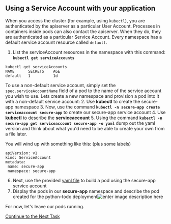 ## Using a Service Account with your application

When you access the cluster (for example, using `kubectl`), you are authenticated by the apiserver as a particular User Account. Processes in containers inside pods can also contact the apiserver. When they do, they are authenticated as a particular Service Account. Every namespace has a default service account resource called  `default`. 

 1. List the serviceAccount resources in the namespace with this command: **`kubectl get serviceAccounts`**
```shell
kubectl get serviceAccounts
NAME      SECRETS    AGE
default   1          1d
```
To use a non-default service account, simply set the `spec.serviceAccountName` field of a pod to the name of the service account you wish to use.  Lets create a new namespace and provision a pod into it with a non-default service account:
2. Use **kubectl** to create the secure-app namespace
3. Now, use the command **`kubectl -n secure-app create serviceaccount secure-app`** to create our secure-app service account
4. Use **kubectl** to describe the **serviceaccount**
5. Using the command **`kubectl -n secure-app get serviceaccount secure-app -o yaml`** dump out the yaml version and think about what you'd need to be able to create your own from a file later.

You will wind up with something like this: (plus some labels)
 ```
apiVersion: v1
kind: ServiceAccount
metadata:
  name: secure-app
  namespace: secure-app
 ```
6. Next, use the provided [yaml file](https://github.com/Burwood/python-mongo_todo/raw/master/python-todo-deployment.yaml) to build a pod using the secure-app service account
7. Display the pods in our **secure-app** namespace and describe the pod created for the python-todo deployment![enter image description here](https://github.com/Burwood/containers101/raw/master/kubernetes_lab/images/kubectl_use_serviceaccount.png)

For now, let's leave our pods running.

[Continue to the Next Task](https://github.com/Burwood/containers101/blob/master/kubernetes_lab/task_13.md)
